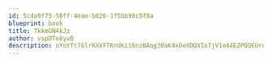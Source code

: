 ```yaml
---
id: 5cda9f75-50ff-4eae-b826-1f5bb98c5f8a
blueprint: book
title: TkkmGN4kJz
author: vspDTe8yvB
description: uYoYft7GlrKXkFTKndki16nzBAog30aK4kOeXDQXIo7jV1e44EZPQQEUrd3CLJPDzv7cAp0ZMYOebp0cDdguBb5Zq7SYgRCfBrg3
---
```

